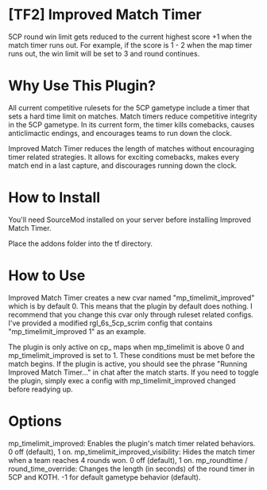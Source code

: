# [TF2] Improved Match Timer
 5CP round win limit gets reduced to the current highest score +1 when the match timer runs out.  For example, if the score is 1 - 2 when the map timer runs out, the win limit will be set to 3 and round continues.
 
# Why Use This Plugin?
 All current competitive rulesets for the 5CP gametype include a timer that sets a hard time limit on matches. Match timers reduce competitive integrity in the 5CP gametype. In its current form, the timer kills comebacks, causes anticlimactic endings, and encourages teams to run down the clock.

 Improved Match Timer reduces the length of matches without encouraging timer related strategies. It allows for exciting comebacks, makes every match end in a last capture, and discourages running down the clock.

# How to Install
 You'll need SourceMod installed on your server before installing Improved Match Timer.

 Place the addons folder into the tf directory.

 # How to Use
 Improved Match Timer creates a new cvar named "mp_timelimit_improved" which is by default 0. This means that the plugin by default does nothing. I recommend that you change this cvar only through ruleset related configs. I've provided a modified rgl_6s_5cp_scrim config that contains "mp_timelimit_improved 1" as an example.

 The plugin is only active on cp_ maps when mp_timelimit is above 0 and mp_timelimit_improved is set to 1. These conditions must be met before the match begins. If the plugin is active, you should see the phrase "Running Improved Match Timer..." in chat after the match starts. If you need to toggle the plugin, simply exec a config with mp_timelimit_improved changed before readying up.

# Options
 mp_timelimit_improved: Enables the plugin's match timer related behaviors. 0 off (default), 1 on.
 mp_timelimit_improved_visibility: Hides the match timer when a team reaches 4 rounds won. 0 off (default), 1 on.
 mp_roundtime / round_time_override: Changes the length (in seconds) of the round timer in 5CP and KOTH. -1 for default gametype behavior (default).

